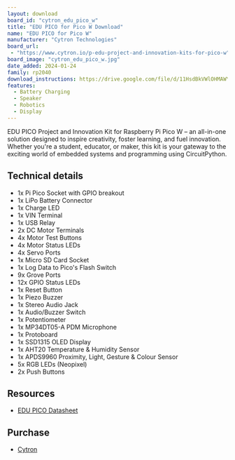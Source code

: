 ```yaml
---
layout: download
board_id: "cytron_edu_pico_w"
title: "EDU PICO for Pico W Download"
name: "EDU PICO for Pico W"
manufacturer: "Cytron Technologies"
board_url:
 - "https://www.cytron.io/p-edu-project-and-innovation-kits-for-pico-w"
board_image: "cytron_edu_pico_w.jpg"
date_added: 2024-01-24
family: rp2040
download_instructions: https://drive.google.com/file/d/11HsdBkVWlOHMAWY-yf4V_Gd5FLM9MIwv/view
features:
  - Battery Charging
  - Speaker
  - Robotics
  - Display
---
```


EDU PICO Project and Innovation Kit for Raspberry Pi Pico W – an all-in-one solution designed to inspire creativity, foster learning, and fuel innovation. Whether you're a student, educator, or maker, this kit is your gateway to the exciting world of embedded systems and programming using CircuitPython.

## Technical details

 - 1x Pi Pico Socket with GPIO breakout
 - 1x LiPo Battery Connector
 - 1x Charge LED
 - 1x VIN Terminal
 - 1x USB Relay
 - 2x DC Motor Terminals
 - 4x Motor Test Buttons
 - 4x Motor Status LEDs
 - 4x Servo Ports
 - 1x Micro SD Card Socket
 - 1x Log Data to Pico's Flash Switch
 - 9x Grove Ports
 - 12x GPIO Status LEDs
 - 1x Reset Button
 - 1x Piezo Buzzer
 - 1x Stereo Audio Jack
 - 1x Audio/Buzzer Switch
 - 1x Potentiometer
 - 1x MP34DT05-A PDM Microphone
 - 1x Protoboard
 - 1x SSD1315 OLED Display
 - 1x AHT20 Temperature & Humidity Sensor
 - 1x APDS9960 Proximity, Light, Gesture & Colour Sensor
 - 5x RGB LEDs (Neopixel)
 - 2x Push Buttons

## Resources

- [EDU PICO Datasheet](https://docs.google.com/document/d/1iemgnd4dOW59l3svl5YFJ4y4MHd7im2AK-1F9EsAH2Y/edit)

## Purchase

* [Cytron](https://www.cytron.io/p-edu-project-and-innovation-kits-for-pico-w)

